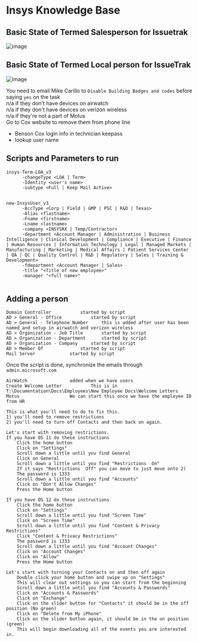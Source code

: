 # Insys Knowledge Base

## Basic State of Termed Salesperson for Issuetrak

![image](https://user-images.githubusercontent.com/11879769/45961499-7f53c080-bfd3-11e8-82dd-0c6f09dcf8a7.png)

## Basic State of Termed Local person for IssueTrak

![image](https://user-images.githubusercontent.com/11879769/46113646-17a09f80-c1a4-11e8-92b9-c15de2649297.png)

You need to email Mike Carillo to `Disable Building Badges and codes` before saying `yes` on the task \
n/a if they don't have devices on airwatch \
n/a if they don't have devices on verizon wireless \
n/a if they're not a part of Motus \
Go to Cox website to remove them from phone line
 - Benson Cox login info in technician keepass
 - lookup user name
 
 ## Scripts and Parameters to run
 
```
insys-Term-LOA_v3 
      -changeType <LOA | Term>
      -Identity <user's name>
      -subtype <Full | Keep Mail Active>


new-InsysUser_v3
      -AccType <Corp | Field | GMP | PSC | R&D | Texas>
      -Alias <flastname> 
      -Fname <firstname>
      -Lname <lastname>
      -company <INSYSRX | Temp/Contractor>
      -department <Account Manager | Administration | Business Intelligence | Clinical Development | Compliance | Executive | Finance | Human Resources | Information Technology | Legal | Managed Markets | Manufacturing | Marketing | Medical Affairs | Patient Services Center | QA | QC | Quality Control | R&D | Regulatory | Sales | Training & Development>
      -fdepartment <Account Manager | Sales>
      -title "<Title of new employee>"
      -manager "<full name>"
      
```
## Adding a person 

    Domain Controller			started by script
    AD > General - Office			started by script 
    AD > General - Telephone Number		this is added after user has been named and setup in airwatch and verizon wireless
    AD > Organization - Job Title		started by script
    AD > Organization - Department		started by script
    AD > Organization - Company		started by script
    AD > Member Of				started by script
    Mail Server				started by script

Once the script is done, synchronize the emails through `admin.microsoft.com`
  
    AirWatch				added when we have users 
    Create Welcome Letter			This is in T:\Documentation\Docs\Employees\New Employee Docs\Welcome Letters
    Motus					We can start this once we have the employee ID from HR

```
This is what you'll need to do to fix this.
1) you'll need to remove restrictions
2) you'll need to turn off Contacts and then back on again.

Let's start with removing restrictions.
If you have OS 11 do these instructions
    Click the home button
    Click on "Settings"
    Scroll down a little until you find General
    Click on General
    Scroll down a little until you find "Restrictions  On"
    If it says "Restrictions  Off" you can move to just move onto 2)
    The password is 1333
    Scroll down a little until you find "Accounts"
    Click on "Don't Allow Changes"
    Press the Home button

If you have OS 12 do these instructions
    Click the home button
    Click on "Settings"
    Scroll down a little until you find "Screen Time"
    Click on "Screen Time"
    Scroll down a little until you find "Content & Privacy Restrictions"
    Click "Content & Privacy Restrictions"
    The password is 1333
    Scroll down a little until you find "Account Changes"
    Click on "Account Changes"
    Click on "Allow"
    Press the Home button

Let's start with turning your Contacts on and then off again
    Double click your home button and swipe up on "Settings"
    This will clear out settings so you can start from the beginning
    Scroll down a little until you find "Accounts & Passwords"
    Click on "Accounts & Passwords"
    Click on "Exchange"
    Click on the slider button for "Contacts" it should be in the off position (No green)
    Click on "Delete from My iPhone"
    Click on the slider button again, it should be in the on position (green)
    This will begin downloading all of the events you are interested in.
  ```
